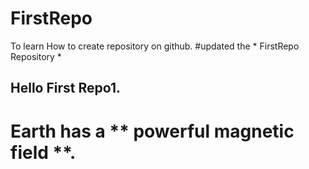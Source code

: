 # FirstRepo
To learn How to create repository on github.
#updated the * FirstRepo Repository *

## Hello First Repo1.


# Earth has a ** powerful magnetic field  **.


